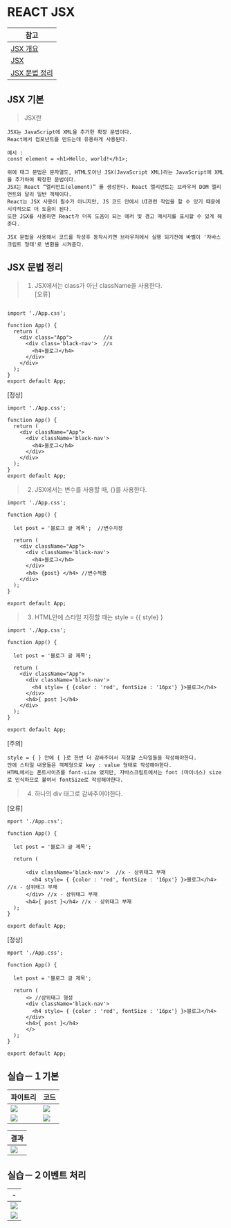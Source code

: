 # REACT JSX

|참고|
|-|
|[JSX 개요](https://ko.legacy.reactjs.org/docs/introducing-jsx.html)|
|[JSX](https://goddaehee.tistory.com/296)|
|[JSX 문법 정리](https://velog.io/@brgndy/%EB%A6%AC%EC%95%A1%ED%8A%B8-JSX-%EB%AC%B8%EB%B2%95-%EC%A0%95%EB%A6%AC)|

 
JSX 기본
---
> JSX란
```
JSX는 JavaScript에 XML을 추가한 확장 문법이다.
React에서 컴포넌트를 만드는데 유용하게 사용된다.

예시 : 
const element = <h1>Hello, world!</h1>;

위에 태그 문법은 문자열도, HTML도아닌 JSX(JavaScript XML)라는 JavaScript에 XML을 추가하여 확장한 문법이다.
JSX는 React “엘리먼트(element)” 를 생성한다. React 엘리먼트는 브라우저 DOM 엘리먼트와 달리 일반 객체이다.
React는 JSX 사용이 필수가 아니지만, JS 코드 안에서 UI관련 작업을 할 수 있기 때문에 시각적으로 더 도움이 된다.
또한 JSX를 사용하면 React가 더욱 도움이 되는 에러 및 경고 메시지를 표시할 수 있게 해준다.

JSX 문법을 사용해서 코드를 작성후 동작시키면 브라우저에서 실행 되기전에 바벨이 '자바스크립트 형태'로 변환을 시켜준다.
```

JSX 문법 정리
---
>1. JSX에서는 class가 아닌 className을 사용한다.<br>
[오류]
```

import './App.css';

function App() {
  return (
    <div class="App">          //x
      <div class='black-nav'>  //x
        <h4>블로그</h4>
      </div>
    </div>
  );
}
export default App;
```
[정상]
```
import './App.css';

function App() {
  return (
    <div className="App">
      <div className='black-nav'>
        <h4>블로그</h4>
      </div>
    </div>
  );
}
export default App;

```

> 2. JSX에서는 변수를 사용할 때, {}를 사용한다.<br>
```
import './App.css';

function App() {

  let post = '블로그 글 제목';  //변수지정

  return (
    <div className="App">
      <div className='black-nav'>
        <h4>블로그</h4>
      </div>
      <h4> {post} </h4> //변수적용
    </div>
  );
}

export default App;
```
> 3. HTML안에 스타일 지정할 때는 style = {{ style} }
```
import './App.css';

function App() {

  let post = '블로그 글 제목';

  return (
    <div className="App">
      <div className='black-nav'>
        <h4 style= { {color : 'red', fontSize : '16px'} }>블로그</h4>
      </div>
      <h4>{ post }</h4>
    </div>
  );
}

export default App;
```
[주의]
```
style = { } 안에 { }로 한번 더 감싸주어서 지정할 스타일들을 작성해야한다.
안에 스타일 내용들은 객체형으로 key : value 형태로 작성해야한다.
HTML에서는 폰트사이즈를 font-size 였지만, 자바스크립트에서는 font (마이너스) size로 인식하므로 붙여서 fontSize로 작성해야한다.
```

> 4. 하나의 div 태그로 감싸주어야한다.<br>

[오류]
```
mport './App.css';

function App() {

  let post = '블로그 글 제목';

  return (
      
      <div className='black-nav'>  //x - 상위태그 부재
        <h4 style= { {color : 'red', fontSize : '16px'} }>블로그</h4> //x - 상위태그 부재
      </div> //x - 상위태그 부재
      <h4>{ post }</h4> //x - 상위태그 부재
  );
}

export default App;
```
[정상]
```
mport './App.css';

function App() {

  let post = '블로그 글 제목';

  return (
      <> //상위태그 형성
      <div className='black-nav'>  
        <h4 style= { {color : 'red', fontSize : '16px'} }>블로그</h4> 
      </div> 
      <h4>{ post }</h4> 
      </>
  );
}

export default App;
```


실습－１기본
---
|파이트리|코드|
|-|-|
|<img src="./IMG/1.png" />|<img src="./IMG/2.png" />|
|<img src="./IMG/3.png" />|<img src="./IMG/4.png" />|

|결과|
|-|
|<img src="./IMG/5.png" />|

실습－２이벤트 처리
---

|-|
|-|
|<img src="./IMG/6.png" />|
|<img src="./IMG/7.png" />|





